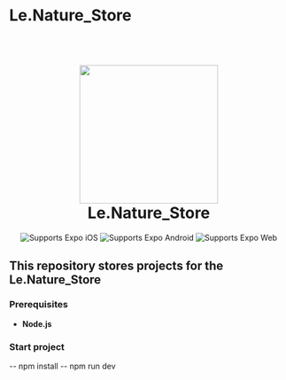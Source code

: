 # Le.Nature_Store
<h1 align="center">
  <br>
  <img src="https://github.com/user-attachments/assets/9c0c16c1-935d-4e6c-9cb1-d113389ab714" alt="" width="250">
  <br>
  Le.Nature_Store
  <br>
</h1>
 <p align="center">
    <!-- iOS -->
    <img alt="Supports Expo iOS" longdesc="Supports Expo iOS" src="https://img.shields.io/badge/iOS-000.svg?style=flat-square&logo=APPLE&labelColor=999999&logoColor=fff" />
    <!-- Android -->
    <img alt="Supports Expo Android" longdesc="Supports Expo Android" src="https://img.shields.io/badge/Android-000.svg?style=flat-square&logo=ANDROID&labelColor=A4C639&logoColor=fff" />
    <!-- Web -->
    <img alt="Supports Expo Web" longdesc="Supports Expo Web" src="https://img.shields.io/badge/web-000.svg?style=flat-square&logo=GOOGLE-CHROME&labelColor=4285F4&logoColor=fff" />
  </p>

## This repository stores projects for the Le.Nature_Store



### Prerequisites
- **Node.js** 


### Start project
-- npm install
-- npm run dev
